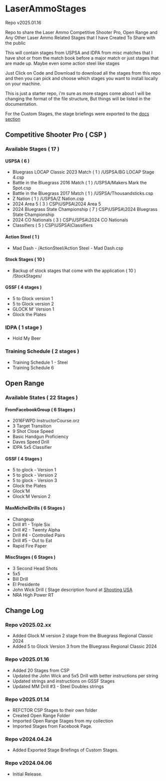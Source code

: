 # LaserAmmoStages

Repo v2025.01.16

Repo to share the Laser Ammo Competitive Shooter Pro, Open Range and Any Other Laser Ammo Related Stages that I have Created To Share with the public

This will contain stages from USPSA and IDPA from misc matches that I have shot or from the match book before a major match or just stages that are made up.  Maybe even some action steel like stages

Just Click on Code and Download to download all the stages from this repo and then you can pick and choose which stages you want to install locally on your machine.

This is just a starter repo, i'm sure as more stages come about I will be changing the format of the file structure, But things will be listed in the documentation.

For the Custom Stages, the stage briefings were exported to the    [docs section](docs/README.md)

## Competitive Shooter Pro ( CSP )

### Available Stages ( 17 )

#### USPSA ( 6 )
* Bluegrass LOCAP Classic 2023 Match ( 1 ) /USPSA/BG LOCAP Stage 4.csp
* Battle in the Bluegrass 2016 Match ( 1 ) /USPSA/Makers Mark the Spot.csp
* Battle in the Bluegrass 2017 Match ( 1 ) /USPSA/Thousandsticks.csp
* Z Nation ( 1 )  /USPSA/Z Nation.csp
* 2024 Area 5 ( 3 ) CSP\USPSA\2024 Area 5
* 2024 Bluegrass State Championship ( 7 ) CSP\USPSA\2024 Bluegrass State Championship
* 2024 CO Nationals ( 3 )  CSP\USPSA\2024 CO Nationals
* Classifiers ( 5 ) CSP\USPSA\Classifiers

#### Action Steel ( 1 )
* Mad Dash - /ActionSteel/Action Steel  - Mad Dash.csp

#### Stock Stages ( 10 )
* Backup of stock stages that come with the application ( 10 ) /StockStages/

#### GSSF ( 4 stages )

* 5 to Glock version 1
* 5 to Glock version 2
* GLOCK M' Version 1
* Glock the Plates

### IDPA ( 1 stage )

* Hold My Beer

### Training Schedule ( 2 stages )

* Training Schedule 1 - Steel
* Training Schedule 6

## Open Range

### Available States ( 22 Stages )

#### FromFacebookGroup ( 6 Stages )

* 2016FWPD InstructorCourse.orz
* 3 Target Transition
* 9 Shot Close Speed
* Basic Handgun Proficiency
* Daves Speed Drill
* IDPA 5x5 Classifier

#### GSSF ( 4 Stages )

* 5 to glock - Version 1
* 5 to glock - Version 2
* 5 to glock - Version 3
* Glock the Plates
* Glock'M
* Glock'M Version 2

#### MaxMichelDrills ( 6 Stages )

* Changeup
* Drill #1 - Triple Six
* Drill #2 - Twenty Alpha
* Drill #4 - Controlled Pairs
* Drill #5 - Out to Eat
* Rapid Fire Paper

#### MiscStages ( 6 Stages )

* 3 Second Head Shots
* 5x5
* Bill Drill
* El Presidente
* John Wick Drill ( Stage description found at [Shooting USA](https://www.youtube.com/watch?v=1FwKwRnK1Yw&t=5s)
* NRA High Power RT


## Change Log

### Repo v2025.02.xx

* Added Glock M version 2 stage from the Bluegrass Regional Classic 2024
* Added 5 to Glock Version 3 from the Bluegrass Regional Classic 2024

### Repo v2025.01.16

* Added 20 Stages from CSP
* Updated the John Wick and 5x5 Drill with better instructions per string
* Updated strings and instructions on GSSF Stages
* Updated MM Drill #3 - Steel Doubles strings

### Repo v2025.01.14

* REFCTOR CSP Stages to their own folder
* Created Open Range Folder
* Imported Open Range Stages from my collection
* Imported Stages from Facebook Page.

### Repo v2024.04.24
* Added Exported Stage Briefings of Custom Stages.


### Repo v2024.04.06
* Initial Release.
